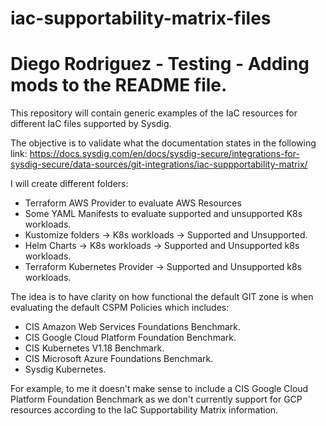 # iac-supportability-matrix-files
# Diego Rodriguez - Testing - Adding mods to the README file.
This repository will contain generic examples of the IaC resources for different IaC files supported by Sysdig.

The objective is to validate what the documentation states in the following link: https://docs.sysdig.com/en/docs/sysdig-secure/integrations-for-sysdig-secure/data-sources/git-integrations/iac-suppportability-matrix/

I will create different folders:

- Terraform AWS Provider to evaluate AWS Resources
- Some YAML Manifests to evaluate supported and unsupported K8s workloads.
- Kustomize folders -> K8s workloads -> Supported and Unsupported.
- Helm Charts -> K8s workloads -> Supported and Unsupported k8s workloads.
- Terraform Kubernetes Provider -> Supported and Unsupported k8s workloads.

The idea is to have clarity on how functional the default GIT zone is when evaluating the default CSPM Policies which includes:

- CIS Amazon Web Services Foundations Benchmark.
- CIS Google Cloud Platform Foundation Benchmark.
- CIS Kubernetes V1.18 Benchmark.
- CIS Microsoft Azure Foundations Benchmark.
- Sysdig Kubernetes.

For example, to me it doesn't make sense to include a CIS Google Cloud Platform Foundation Benchmark as we don't currently support for GCP resources according to the IaC Supportability Matrix information.
 
